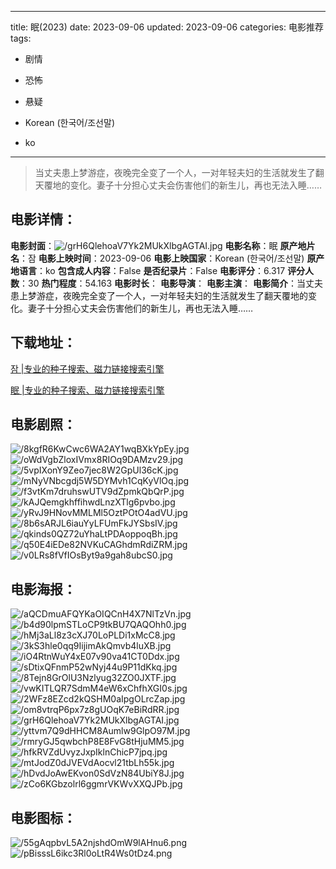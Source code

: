 
---
title: 眠(2023)
date: 2023-09-06
updated: 2023-09-06
categories: 电影推荐
tags:
- 剧情
- 恐怖
- 悬疑

- Korean (한국어/조선말)
- ko
---


> 当丈夫患上梦游症，夜晚完全变了一个人，一对年轻夫妇的生活就发生了翻天覆地的变化。妻子十分担心丈夫会伤害他们的新生儿，再也无法入睡……

## **电影详情**：

**电影封面**：<img src="https://image.tmdb.org/t/p/w200/grH6QlehoaV7Yk2MUkXlbgAGTAI.jpg" alt="/grH6QlehoaV7Yk2MUkXlbgAGTAI.jpg" title="/grH6QlehoaV7Yk2MUkXlbgAGTAI.jpg">
**电影名称**：眠
**原产地片名**：잠
**电影上映时间**：2023-09-06
**电影上映国家**：Korean (한국어/조선말)
**原产地语言**：ko
**包含成人内容**：False
**是否纪录片**：False
**电影评分**：6.317
**评分人数**：30
**热门程度**：54.163
**电影时长**：
**电影导演**：
**电影主演**：
**电影简介**：当丈夫患上梦游症，夜晚完全变了一个人，一对年轻夫妇的生活就发生了翻天覆地的变化。妻子十分担心丈夫会伤害他们的新生儿，再也无法入睡……

## **下载地址**：
[잠 |专业的种子搜索、磁力链接搜索引擎](https://movie.amd794.com:2083/?search=%EC%9E%A0&ordering=&mode=match_phrase&page_size=10&page=1)

[眠 |专业的种子搜索、磁力链接搜索引擎](https://movie.amd794.com:2083/?search=%E7%9C%A0&ordering=&mode=match_phrase&page_size=10&page=1)
 

## **电影剧照**：
<img src="https://image.tmdb.org/t/p/original/8kgfR6KwCwc6WA2AY1wqBXkYpEy.jpg" alt="/8kgfR6KwCwc6WA2AY1wqBXkYpEy.jpg" title="/8kgfR6KwCwc6WA2AY1wqBXkYpEy.jpg"><img src="https://image.tmdb.org/t/p/original/oWdVgbZloxIVmx8RIOq9DAMzv29.jpg" alt="/oWdVgbZloxIVmx8RIOq9DAMzv29.jpg" title="/oWdVgbZloxIVmx8RIOq9DAMzv29.jpg"><img src="https://image.tmdb.org/t/p/original/5vpIXonY9Zeo7jec8W2GpUl36cK.jpg" alt="/5vpIXonY9Zeo7jec8W2GpUl36cK.jpg" title="/5vpIXonY9Zeo7jec8W2GpUl36cK.jpg"><img src="https://image.tmdb.org/t/p/original/mNyVNbcgdj5W5DYMvh1CqKyVlOq.jpg" alt="/mNyVNbcgdj5W5DYMvh1CqKyVlOq.jpg" title="/mNyVNbcgdj5W5DYMvh1CqKyVlOq.jpg"><img src="https://image.tmdb.org/t/p/original/f3vtKm7druhswUTV9dZpmkQbQrP.jpg" alt="/f3vtKm7druhswUTV9dZpmkQbQrP.jpg" title="/f3vtKm7druhswUTV9dZpmkQbQrP.jpg"><img src="https://image.tmdb.org/t/p/original/kAJQemgkhffihwdLnzXTlg6pvbo.jpg" alt="/kAJQemgkhffihwdLnzXTlg6pvbo.jpg" title="/kAJQemgkhffihwdLnzXTlg6pvbo.jpg"><img src="https://image.tmdb.org/t/p/original/yRvJ9HNovMMLMl5OztPOtO4adVU.jpg" alt="/yRvJ9HNovMMLMl5OztPOtO4adVU.jpg" title="/yRvJ9HNovMMLMl5OztPOtO4adVU.jpg"><img src="https://image.tmdb.org/t/p/original/8b6sARJL6iauYyLFUmFkJYSbsIV.jpg" alt="/8b6sARJL6iauYyLFUmFkJYSbsIV.jpg" title="/8b6sARJL6iauYyLFUmFkJYSbsIV.jpg"><img src="https://image.tmdb.org/t/p/original/qkinds0QZ72uYhaLtPDAoppoqBh.jpg" alt="/qkinds0QZ72uYhaLtPDAoppoqBh.jpg" title="/qkinds0QZ72uYhaLtPDAoppoqBh.jpg"><img src="https://image.tmdb.org/t/p/original/q50E4iEDe82NVKuCAGhdmRdiZRM.jpg" alt="/q50E4iEDe82NVKuCAGhdmRdiZRM.jpg" title="/q50E4iEDe82NVKuCAGhdmRdiZRM.jpg"><img src="https://image.tmdb.org/t/p/original/v0LRs8fVfIOsByt9a9gah8ubcS0.jpg" alt="/v0LRs8fVfIOsByt9a9gah8ubcS0.jpg" title="/v0LRs8fVfIOsByt9a9gah8ubcS0.jpg">

## **电影海报**：
<img src="https://image.tmdb.org/t/p/original/aQCDmuAFQYKaOIQCnH4X7NlTzVn.jpg" alt="/aQCDmuAFQYKaOIQCnH4X7NlTzVn.jpg" title="/aQCDmuAFQYKaOIQCnH4X7NlTzVn.jpg"><img src="https://image.tmdb.org/t/p/original/b4d90lpmSTLoCP9tkBU7QAQOhh0.jpg" alt="/b4d90lpmSTLoCP9tkBU7QAQOhh0.jpg" title="/b4d90lpmSTLoCP9tkBU7QAQOhh0.jpg"><img src="https://image.tmdb.org/t/p/original/hMj3aLl8z3cXJ70LoPLDi1xMcC8.jpg" alt="/hMj3aLl8z3cXJ70LoPLDi1xMcC8.jpg" title="/hMj3aLl8z3cXJ70LoPLDi1xMcC8.jpg"><img src="https://image.tmdb.org/t/p/original/3kS3hle0qq9IijimAkQmvb4luXB.jpg" alt="/3kS3hle0qq9IijimAkQmvb4luXB.jpg" title="/3kS3hle0qq9IijimAkQmvb4luXB.jpg"><img src="https://image.tmdb.org/t/p/original/iO4RtnWuY4xE07v90va41CT0Ddx.jpg" alt="/iO4RtnWuY4xE07v90va41CT0Ddx.jpg" title="/iO4RtnWuY4xE07v90va41CT0Ddx.jpg"><img src="https://image.tmdb.org/t/p/original/sDtixQFnmP52wNyj44u9P11dKkq.jpg" alt="/sDtixQFnmP52wNyj44u9P11dKkq.jpg" title="/sDtixQFnmP52wNyj44u9P11dKkq.jpg"><img src="https://image.tmdb.org/t/p/original/8Tejn8GrOlU3Nzlyug32ZO0JXTF.jpg" alt="/8Tejn8GrOlU3Nzlyug32ZO0JXTF.jpg" title="/8Tejn8GrOlU3Nzlyug32ZO0JXTF.jpg"><img src="https://image.tmdb.org/t/p/original/vwKITLQR7SdmM4eW6xChfhXGI0s.jpg" alt="/vwKITLQR7SdmM4eW6xChfhXGI0s.jpg" title="/vwKITLQR7SdmM4eW6xChfhXGI0s.jpg"><img src="https://image.tmdb.org/t/p/original/2WFz8EZcd2kQSHM0aIpgOLrcZap.jpg" alt="/2WFz8EZcd2kQSHM0aIpgOLrcZap.jpg" title="/2WFz8EZcd2kQSHM0aIpgOLrcZap.jpg"><img src="https://image.tmdb.org/t/p/original/om8vtrqP6px7z8gUOqK7eBiRdRR.jpg" alt="/om8vtrqP6px7z8gUOqK7eBiRdRR.jpg" title="/om8vtrqP6px7z8gUOqK7eBiRdRR.jpg"><img src="https://image.tmdb.org/t/p/original/grH6QlehoaV7Yk2MUkXlbgAGTAI.jpg" alt="/grH6QlehoaV7Yk2MUkXlbgAGTAI.jpg" title="/grH6QlehoaV7Yk2MUkXlbgAGTAI.jpg"><img src="https://image.tmdb.org/t/p/original/yttvm7Q9dHHCM8Aumlw9GlpO97M.jpg" alt="/yttvm7Q9dHHCM8Aumlw9GlpO97M.jpg" title="/yttvm7Q9dHHCM8Aumlw9GlpO97M.jpg"><img src="https://image.tmdb.org/t/p/original/rmryGJ5qwbchP8E8FvG8tHjuMM5.jpg" alt="/rmryGJ5qwbchP8E8FvG8tHjuMM5.jpg" title="/rmryGJ5qwbchP8E8FvG8tHjuMM5.jpg"><img src="https://image.tmdb.org/t/p/original/hfkRVZdUvyzJxpIklnChicP7jpq.jpg" alt="/hfkRVZdUvyzJxpIklnChicP7jpq.jpg" title="/hfkRVZdUvyzJxpIklnChicP7jpq.jpg"><img src="https://image.tmdb.org/t/p/original/mtJodZ0dJVEVdAocvl21tbLh55k.jpg" alt="/mtJodZ0dJVEVdAocvl21tbLh55k.jpg" title="/mtJodZ0dJVEVdAocvl21tbLh55k.jpg"><img src="https://image.tmdb.org/t/p/original/hDvdJoAwEKvon0SdVzN84UbiY8J.jpg" alt="/hDvdJoAwEKvon0SdVzN84UbiY8J.jpg" title="/hDvdJoAwEKvon0SdVzN84UbiY8J.jpg"><img src="https://image.tmdb.org/t/p/original/zCo6KGbzolrl6ggmrVKWvXXQJPb.jpg" alt="/zCo6KGbzolrl6ggmrVKWvXXQJPb.jpg" title="/zCo6KGbzolrl6ggmrVKWvXXQJPb.jpg">

## **电影图标**：
<img src="https://image.tmdb.org/t/p/original/55gAqpbvL5A2njshdOmW9lAHnu6.png" alt="/55gAqpbvL5A2njshdOmW9lAHnu6.png" title="/55gAqpbvL5A2njshdOmW9lAHnu6.png"><img src="https://image.tmdb.org/t/p/original/pBisssL6ikc3Rl0oLtR4Ws0tDz4.png" alt="/pBisssL6ikc3Rl0oLtR4Ws0tDz4.png" title="/pBisssL6ikc3Rl0oLtR4Ws0tDz4.png">

